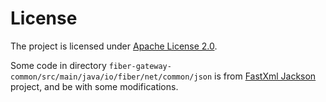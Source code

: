 # License
The project is licensed under [Apache License 2.0](https://www.apache.org/licenses/LICENSE-2.0).

Some code in directory `fiber-gateway-common/src/main/java/io/fiber/net/common/json` is
from [FastXml Jackson](https://github.com/FasterXML/jackson-databind) project, and be with some modifications.